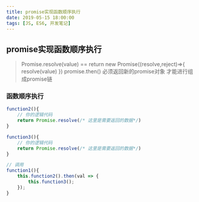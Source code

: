 ```yaml
---
title: promise实现函数顺序执行
date: 2019-05-15 18:00:00
tags: [JS, ES6, 开发笔记]
---
```


## promise实现函数顺序执行

> Promise.resolve(value) == return new Promise((resolve,reject)=>{ resolve(value) })
> promise.then() 必须返回新的promise对象 才能进行组成promise链

### 函数顺序执行

```js
function2(){
    // 你的逻辑代码 
    return Promise.resolve(/* 这里是需要返回的数据*/)
}

function3(){
    // 你的逻辑代码 
    return Promise.resolve(/* 这里是需要返回的数据*/)
}

// 调用
function1(){
    this.function2().then(val => { 
        this.function3();
    });
}
```

